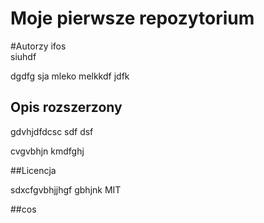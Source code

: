 # Moje pierwsze repozytorium


#Autorzy 
ifos\
siuhdf


dgdfg
sja mleko melkkdf jdfk

## Opis rozszerzony

gdvhjdfdcsc
sdf
dsf

cvgvbhjn  kmdfghj

##Licencja

sdxcfgvbhjjhgf
gbhjnk
MIT

##cos
